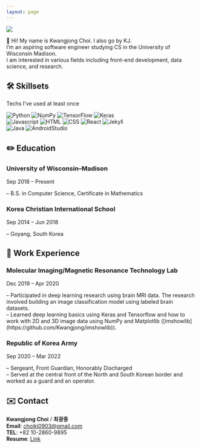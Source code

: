 ```yaml
---
layout: page
---
```

<img src ="https://capsule-render.vercel.app/api?type=rect&color=auto&height=200&section=header&text=KJ&fontSize=90"/>

👋 Hi! My name is Kwangjong Choi. I also go by KJ. <br/>
I’m an aspiring software engineer studying CS in the University of Wisconsin Madison. <br/>
I am interested in various fields including front-end development, data science, and research.
 

## 🛠 Skillsets
Techs I've used at least once

<!-- Python -->
<div>
  <img class ="badge" alt="Python" src ="https://img.shields.io/badge/Python-3776AB.svg?&style=for-the-badge&logo=Python&logoColor=white"/> 
  <img class ="badge" alt="NumPy" src ="https://img.shields.io/badge/NumPy-013243.svg?&style=for-the-badge&logo=NumPy&logoColor=white"/> 
  <img class ="badge" alt="TensorFlow" src ="https://img.shields.io/badge/TensorFlow-FF6F00.svg?&style=for-the-badge&logo=TensorFlow&logoColor=white"/> 
  <img class ="badge" alt="Keras" src ="https://img.shields.io/badge/Keras-D00000.svg?&style=for-the-badge&logo=Keras&logoColor=white"/> 
  <br/>
</div>
<!-- Web -->
<div>
  <img class ="badge" alt="Javascript" src ="https://img.shields.io/badge/Javascript-F7DF1E.svg?&style=for-the-badge&logo=Javascript&logoColor=white"/> 
  <img class ="badge" alt="HTML" src ="https://img.shields.io/badge/HTML-E34F26.svg?&style=for-the-badge&logo=HTML5&logoColor=white"/> 
  <img class ="badge" alt="CSS" src ="https://img.shields.io/badge/CSS-1572B6.svg?&style=for-the-badge&logo=CSS3&logoColor=white"/> 
  <img class ="badge" alt="React" src ="https://img.shields.io/badge/React-61DAFB.svg?&style=for-the-badge&logo=React&logoColor=white"/> 
  <img class ="badge" alt="Jekyll" src ="https://img.shields.io/badge/Jekyll-CC0000.svg?&style=for-the-badge&logo=Jekyll&logoColor=white"/> 
</div>
<!-- Java -->
<div>
  <img class ="badge" alt="Java" src ="https://img.shields.io/badge/Java-007396.svg?&style=for-the-badge&logo=Java&logoColor=white"/> 
  <img class ="badge" alt="AndroidStudio" src ="https://img.shields.io/badge/AndroidStudio-3DDC84.svg?&style=for-the-badge&logo=AndroidStudio&logoColor=white"/>
</div>


## ✏️ Education
<!--wisc-->
<div>
  <i class ="fas fa-university inline-block"></i>
  <h3 class ="no-margin inline-block">University of Wisconsin–Madison</h3>
  <p class ="no-margin inline-block float-right">Sep 2018 – Present</p>
</div>
– B.S. in Computer Science, Certificate in Mathematics<br/>
<!--kcis-->
<div>
  <i class ="fas fa-school inline-block"></i>
  <h3 class ="no-margin inline-block">Korea Christian International School</h3>
  <p class ="no-margin inline-block float-right">Sep 2014 – Jun 2018</p>
</div>
– Goyang, South Korea<br/>

## 🏢 Work Experience
<!--MIMRTL-->
<div>
  <i class ="fas fa-briefcase inline-block" ></i>
  <h3 class ="no-margin inline-block">Molecular Imaging/Magnetic Resonance Technology Lab</h3>
  <p class ="no-margin inline-block float-right">Dec 2019 – Apr 2020</p>
</div>
– Participated in deep learning research using brain MRI data. The research involved building an image classification model using labeled brain datasets.<br/>
– Learned deep learning basics using Keras and Tensorflow and how to work with
2D and 3D image data using NumPy and Matplotlib ([imshowlib](https://github.com/Kwangjong/imshowlib)).<br/>
<!--roka-->
<div>
  <i class ="fas fa-shield-alt inline-block"></i>
  <h3 class ="no-margin inline-block">Republic of Korea Army</h3>
  <p class ="no-margin inline-block float-right">Sep 2020 – Mar 2022</p>
</div>
– Sergeant, Front Guardian, Honorably Discharged<br/>
– Served at the central front of the North and South Korean border and worked as a guard and an operator.<br/>

## ✉️ Contact
**Kwangjong Choi** / **최광종**<br/>
**Email**: choikj0903@gmail.com<br/>
**TEL**: +82 10-2860-9895<br/>
**Resume**: [Link](https://docs.google.com/viewer?url=https://docs.google.com/document/d/1ZpQPi7zlRwQCc3H-t2wtb1QnDaBDTSIdT8zFFGG5e-U/export?format=pdf)